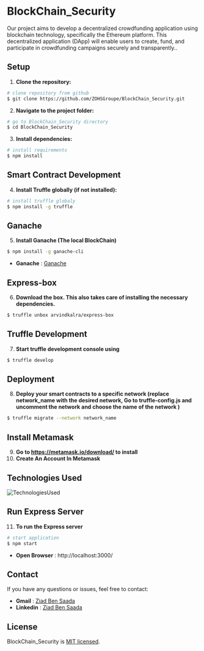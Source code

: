 # BlockChain_Security

Our project aims to develop a decentralized crowdfunding application using blockchain technology, specifically the Ethereum platform. This decentralized application (DApp) will enable users to create, fund, and participate in crowdfunding campaigns securely and transparently..

## Setup

1. **Clone the repository:**

```bash
# clone repository from github
$ git clone https://github.com/ZOHSGroupe/BlockChain_Security.git
```

2. **Navigate to the project folder:**
```bash
# go to BlockChain_Security directory
$ cd BlockChain_Security
```

3. **Install dependencies:**
```bash
# install requirements 
$ npm install
```

## Smart Contract Development
4. **Install Truffle globally (if not installed):**
```bash
# install truffle globaly 
$ npm install -g truffle
```
## Ganache
5. **Install Ganache (The local BlockChain)**
```bash
$ npm install -g ganache-cli
```
- **Ganache** : [Ganache]( https://trufflesuite.com/ganache)
## Express-box
6. **Download the box. This also takes care of installing the necessary dependencies.**
```bash
$ truffle unbox arvindkalra/express-box
```
      

## Truffle Development
7. **Start truffle development console using**
```bash
$ truffle develop
```
## Deployment
8. **Deploy your smart contracts to a specific network (replace network_name with the desired network, Go to truffle-config.js and uncomment the network and choose the name of the network )**
```bash
$ truffle migrate --network network_name
```
## Install Metamask
9. **Go to https://metamask.io/download/ to install**
10. **Create An Account In Metamask**

## Technologies Used
![TechnologiesUsed](https://github.com/ZOHSGroupe/BlockChain_Security/tree/master/imgs/TechnologiesUsed.png)
## Run Express Server
11. **To run the Express server**
```bash
# start application
$ npm start
```
- **Open Browser** : http://localhost:3000/
   
## Contact
If you have any questions or issues, feel free to contact:

- **Gmail** : [Ziad Ben Saada](ziad.bensaada7@gmail.com)
- **Linkedin** : [Ziad Ben Saada](https://www.linkedin.com/in/ziad-ben-saada-850219226/)


## License

BlockChain_Security is [MIT licensed](LICENSE).
